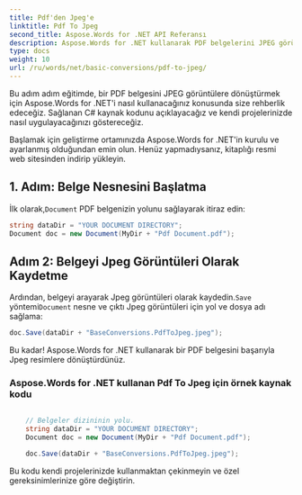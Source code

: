 ```yaml
---
title: Pdf'den Jpeg'e
linktitle: Pdf To Jpeg
second_title: Aspose.Words for .NET API Referansı
description: Aspose.Words for .NET kullanarak PDF belgelerini JPEG görüntülere nasıl dönüştüreceğinizi öğrenin. Örnek kaynak koduyla adım adım öğretici.
type: docs
weight: 10
url: /ru/words/net/basic-conversions/pdf-to-jpeg/
---
```


Bu adım adım eğitimde, bir PDF belgesini JPEG görüntülere dönüştürmek için Aspose.Words for .NET'i nasıl kullanacağınız konusunda size rehberlik edeceğiz. Sağlanan C# kaynak kodunu açıklayacağız ve kendi projelerinizde nasıl uygulayacağınızı göstereceğiz.

Başlamak için geliştirme ortamınızda Aspose.Words for .NET'in kurulu ve ayarlanmış olduğundan emin olun. Henüz yapmadıysanız, kitaplığı resmi web sitesinden indirip yükleyin.

## 1. Adım: Belge Nesnesini Başlatma

 İlk olarak,`Document` PDF belgenizin yolunu sağlayarak itiraz edin:

```csharp
string dataDir = "YOUR DOCUMENT DIRECTORY";
Document doc = new Document(MyDir + "Pdf Document.pdf");
```

## Adım 2: Belgeyi Jpeg Görüntüleri Olarak Kaydetme

 Ardından, belgeyi arayarak Jpeg görüntüleri olarak kaydedin.`Save` yöntemi`Document` nesne ve çıktı Jpeg görüntüleri için yol ve dosya adı sağlama:

```csharp
doc.Save(dataDir + "BaseConversions.PdfToJpeg.jpeg");
```

Bu kadar! Aspose.Words for .NET kullanarak bir PDF belgesini başarıyla Jpeg resimlere dönüştürdünüz.

### Aspose.Words for .NET kullanan Pdf To Jpeg için örnek kaynak kodu

```csharp

	// Belgeler dizininin yolu.
	string dataDir = "YOUR DOCUMENT DIRECTORY";
	Document doc = new Document(MyDir + "Pdf Document.pdf");

	doc.Save(dataDir + "BaseConversions.PdfToJpeg.jpeg");

```

Bu kodu kendi projelerinizde kullanmaktan çekinmeyin ve özel gereksinimlerinize göre değiştirin.
